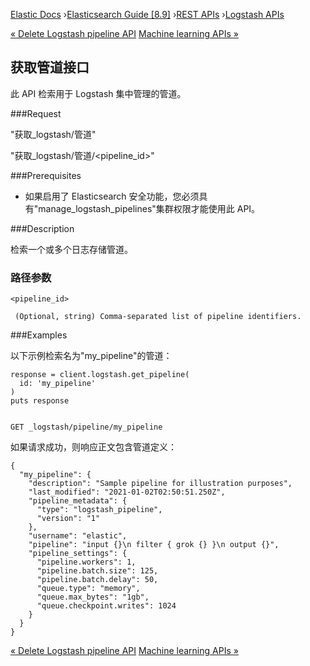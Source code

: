 

[Elastic Docs](/guide/) ›[Elasticsearch Guide [8.9]](index.md) ›[REST
APIs](rest-apis.md) ›[Logstash APIs](logstash-apis.md)

[« Delete Logstash pipeline API](logstash-api-delete-pipeline.md) [Machine
learning APIs »](ml-apis.md)

## 获取管道接口

此 API 检索用于 Logstash 集中管理的管道。

###Request

"获取_logstash/管道"

"获取_logstash/管道/<pipeline_id>"

###Prerequisites

* 如果启用了 Elasticsearch 安全功能，您必须具有"manage_logstash_pipelines"集群权限才能使用此 API。

###Description

检索一个或多个日志存储管道。

### 路径参数

`<pipeline_id>`

     (Optional, string) Comma-separated list of pipeline identifiers. 

###Examples

以下示例检索名为"my_pipeline"的管道：

    
    
    response = client.logstash.get_pipeline(
      id: 'my_pipeline'
    )
    puts response
    
    
    GET _logstash/pipeline/my_pipeline

如果请求成功，则响应正文包含管道定义：

    
    
    {
      "my_pipeline": {
        "description": "Sample pipeline for illustration purposes",
        "last_modified": "2021-01-02T02:50:51.250Z",
        "pipeline_metadata": {
          "type": "logstash_pipeline",
          "version": "1"
        },
        "username": "elastic",
        "pipeline": "input {}\n filter { grok {} }\n output {}",
        "pipeline_settings": {
          "pipeline.workers": 1,
          "pipeline.batch.size": 125,
          "pipeline.batch.delay": 50,
          "queue.type": "memory",
          "queue.max_bytes": "1gb",
          "queue.checkpoint.writes": 1024
        }
      }
    }

[« Delete Logstash pipeline API](logstash-api-delete-pipeline.md) [Machine
learning APIs »](ml-apis.md)
